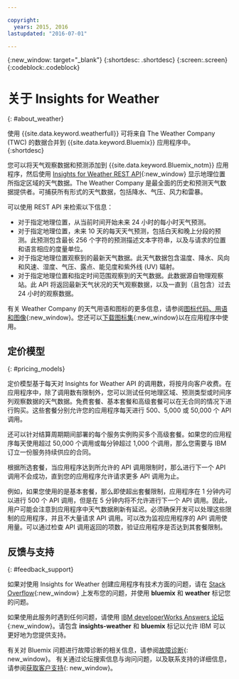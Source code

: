 ```yaml
---

copyright:
  years: 2015, 2016
lastupdated: "2016-07-01"

---
```


{:new_window: target="_blank"}
{:shortdesc: .shortdesc}
{:screen:.screen}
{:codeblock:.codeblock}

# 关于 Insights for Weather
{: #about_weather}

使用 {{site.data.keyword.weatherfull}} 可将来自 The Weather Company (TWC) 的数据合并到 {{site.data.keyword.Bluemix}} 应用程序中。
{:shortdesc}

您可以将天气观察数据和预测添加到 {{site.data.keyword.Bluemix_notm}} 应用程序，然后使用 [Insights for Weather REST API](https://twcservice.{APPDomain}/rest-api/){:new_window} 显示地理位置所指定区域的天气数据。The Weather Company 是最全面的历史和预测天气数据提供者。可捕获所有形式的天气数据，包括降水、气压、风力和雷暴。

可以使用 REST API 来检索以下信息：

* 对于指定地理位置，从当前时间开始未来 24 小时的每小时天气预测。
* 对于指定地理位置，未来 10 天的每天天气预测，包括白天和晚上分段的预测。此预测包含最长 256 个字符的预测描述文本字符串，以及与请求的位置和语言相应的度量单位。
* 对于指定地理位置观察到的最新天气数据。此天气数据包含温度、降水、风向和风速、湿度、气压、露点、能见度和紫外线 (UV) 辐射。
* 对于指定地理位置和指定时间范围观察到的天气数据。此数据源自物理观察站。此 API 将返回最新天气状况的天气观察数据，以及一直到（且包含）过去 24 小时的观察数据。

有关 Weather Company 的天气用语和图标的更多信息，请参阅[图标代码、用语和图像](https://docs.google.com/document/d/1MZwWYqki8Ee-V7c7InBuA5CDVkjb3XJgpc39hI9FsI0/edit?pli=1){:new_window}。您还可以[下载图标集](https://twcdocs.mybluemix.net/download/weatherinsightsicons.zip){:new_window}以在应用程序中使用。

## 定价模型
{: #pricing_models}

定价模型基于每天对 Insights for Weather API 的调用数，将按月向客户收费。在应用程序中，除了调用数有限制外，您可以测试任何地理区域、预测类型或时间序列观察数据的天气数据。免费套餐、基本套餐和高级套餐可以在无合同的情况下进行购买。这些套餐分别允许您的应用程序每天进行 500、5,000 或 50,000 个 API 调用。

还可以针对结算周期期间部署的每个服务实例购买多个高级套餐。如果您的应用程序每天使用超过 50,000 个调用或每分钟超过 1,000 个调用，那么您需要与 IBM 订立一份服务持续供应的合同。

根据所选套餐，当应用程序达到所允许的 API 调用限制时，那么进行下一个 API 调用不会成功，直到您的应用程序允许请求更多 API 调用为止。

例如，如果您使用的是基本套餐，那么即使超出套餐限制，应用程序在 1 分钟内可以进行 500 个 API 调用，但是在 5 分钟内将不允许进行下一个 API 调用。因此，用户可能会注意到应用程序中天气数据刷新有延迟。必须确保开发可以处理这些限制的应用程序，并且不大量请求 API 调用。可以改为监视应用程序的 API 调用使用量。可以通过检查 API 调用返回的项数，验证应用程序是否达到其套餐限制。

## 反馈与支持
{: #feedback_support}

如果对使用 Insights for Weather 创建应用程序有技术方面的问题，请在 [Stack Overflow](http://stackoverflow.com/search?q=weather+bluemix){:new_window} 上发布您的问题，并使用 **bluemix** 和 **weather** 标记您的问题。

如果使用此服务时遇到任何问题，请使用 [IBM developerWorks Answers 论坛](https://developer.ibm.com/answers/topics/insights-weather/?smartspace=bluemix){:new_window}。请包含 **insights-weather** 和 **bluemix** 标记以允许 IBM 可以更好地为您提供支持。

有关对 Bluemix 问题进行故障诊断的相关信息，请参阅[故障诊断](https://console.{DomainName}/docs/troubleshoot/troubleshoot.html){: new_window}。
有关通过论坛搜索信息与询问问题，以及联系支持的详细信息，请参阅[获取客户支持](https://console.{DomainName}/docs/support/index.html#getting-customer-support){: new_window}。

